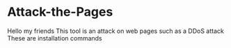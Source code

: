 # Attack-the-Pages
Hello my friends This tool is an attack on web pages such as a DDoS attack These are installation commands
